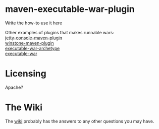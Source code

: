 maven-executable-war-plugin
===========================
Write the how-to use it here

Other examples of plugins that makes runnable wars:  
[jetty-console-maven-plugin](http://simplericity.com/2009/11/10/1257880778509.html)  
[winstone-maven-plugin](http://blog.jayway.com/2008/11/28/executable-war-with-winstone-maven-plugin)  
[executable-war-archetype](http://code.google.com/p/executable-war-archetype)  
[executable-war](http://github.com/jfrichard/executable-war)

Licensing
=========
Apache?


The Wiki
========
The [wiki][] probably has the answers to any other questions you may have.

[wiki]:http://wiki.github.com/stigkj/executable-war